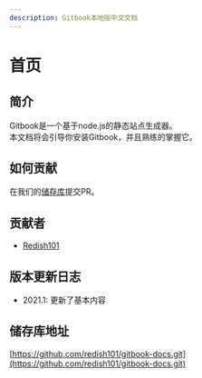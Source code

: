```yaml
---
description: Gitbook本地版中文文档
---
```


# 首页

## 简介

Gitbook是一个基于node.js的静态站点生成器。\
本文档将会引导你安装Gitbook，并且熟练的掌握它。

## 如何贡献

在我们的[储存库](https://github.com/redish101/gitbook-docs)提交PR。

## 贡献者

* [Redish101](https://redish101.github.io)

## 版本更新日志

* 2021.1: 更新了基本内容

## 储存库地址

[https://github.com/redish101/gitbook-docs.git](https://github.com/redish101/gitbook-docs.git)
